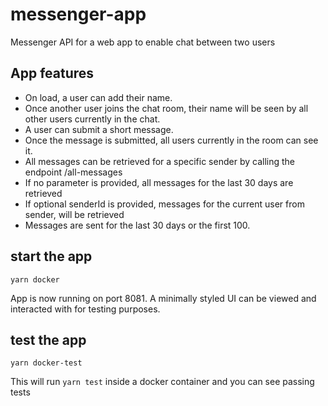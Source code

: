 # messenger-app

Messenger API for a web app to enable chat between two users

## App features

- On load, a user can add their name.
- Once another user joins the chat room, their name will be seen by all other
  users currently in the chat.
- A user can submit a short message.
- Once the message is submitted, all users currently in the room can see it.
- All messages can be retrieved for a specific sender by calling the endpoint
  /all-messages
- If no parameter is provided, all messages for the last 30 days are retrieved
- If optional senderId is provided, messages for the current user from sender,
  will be retrieved
- Messages are sent for the last 30 days or the first 100.

## start the app

```
yarn docker
```

App is now running on port 8081. A minimally styled UI can be viewed and
interacted with for testing purposes.

## test the app

```
yarn docker-test
```

This will run `yarn test` inside a docker container and you can see passing
tests
